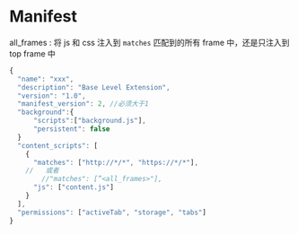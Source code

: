 # Manifest

all_frames : 将 js 和 css 注入到 `matches` 匹配到的所有 frame 中，还是只注入到 top frame 中

```js
{
  "name": "xxx",
  "description": "Base Level Extension",
  "version": "1.0",
  "manifest_version": 2, //必须大于1
  "background":{
      "scripts":["background.js"],
      "persistent": false
  }
  "content_scripts": [
    {
      "matches": ["http://*/*", "https://*/*"],
    //   或者
        //"matches": [”<all_frames>"],
      "js": ["content.js"]
    }
  ],
  "permissions": ["activeTab", "storage", "tabs"]
}

```
